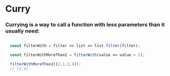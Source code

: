 # Curry

### Currying is a way to call a function with less parameters than it usually need:

```javascript 

  const filterWith = filter => list => list.filter(filter);

  const filterWithMoreThan2 = filterWith(value => value > 2);

  filterWithMoreThan2([2,1,3,4]);
  // [3,4]

```